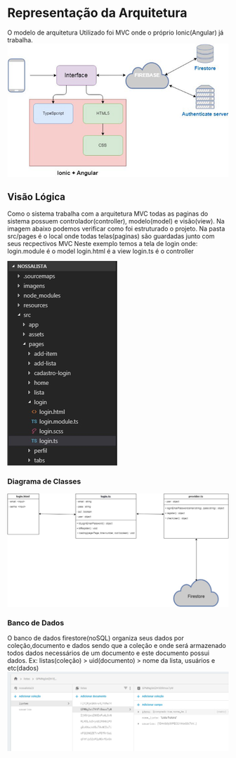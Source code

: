 # Representação da Arquitetura

O modelo de arquitetura Utilizado foi MVC onde o próprio Ionic(Angular) já trabalha.
![Arquitetura da Solução](https://raw.githubusercontent.com/willmachado87/NossaLista/master/imagens/arqGeral.jpeg)

## Visão Lógica
Como o sistema trabalha com a arquitetura MVC todas as paginas do sistema possuem controlador(controller), modelo(model) e visão(view).
Na imagem abaixo podemos verificar como foi estruturado o projeto.
Na pasta src/pages é o local onde todas telas(paginas) são guardadas junto com seus recpectivos MVC
Neste exemplo temos a tela de login onde:
login.module é o model
login.html é a view
login.ts é o controller

![Arquitetura da Solução](https://raw.githubusercontent.com/willmachado87/NossaLista/master/imagens/mvc.jpg)

### Diagrama de Classes
![Arquitetura da Solução](https://raw.githubusercontent.com/willmachado87/NossaLista/master/imagens/diagramaClass.jpg)

### Banco de Dados
O banco de dados firestore(noSQL) organiza seus dados por coleção,documento e dados sendo que
a coleção e onde será armazenado todos dados necessários de um documento e este documento 
possui dados. 
Ex: listas(coleção) > uid(documento) > nome da lista, usuários e etc(dados)
![Arquitetura da Solução](https://raw.githubusercontent.com/willmachado87/NossaLista/master/imagens/firebaseschea.jpg)

